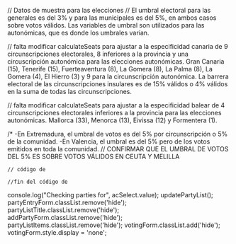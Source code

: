 // Datos de muestra para las elecciones
// El umbral electoral para las generales es del 3% y para las municipales es del 5%, en ambos casos sobre votos válidos. Las variables de umbral son utilizados para las autonómicas, que es donde los umbrales varían.

// falta modificar calculateSeats para ajustar a la especificidad canaria de 9 circunscripciones electorales, 8 inferiores a la provincia y una circuscripción autonómica para las elecciones autonómicas. Gran Canaria (15), Tenerife (15), Fuerteaventura (8), La Gomera (8), La Palma (8), La Gomera (4), El Hierro (3) y 9 para la circunscripción autonómica. La barrera electoral de las circunscripciones insulares es de 15% válidos o 4% válidos en la suma de todas las circunscripciones.

// falta modificar calculateSeats para ajustar a la especificidad balear de 4 circunscripciones electorales inferiores a la provincia para las elecciones autonómicas. Mallorca (33), Menorca (13), Eivissa (12) y Formentera (1).

/*
-En Extremadura, el umbral de votos es del 5% por circunscripción o 5% de la comunidad.
-En Valencia, el umbral es del 5% pero de los votos emitidos en toda la comunidad.
// CONFIRMAR QUE EL UMBRAL DE VOTOS DEL 5% ES SOBRE VOTOS VÁLIDOS EN CEUTA Y MELILLA


```
// código de 

//fin del código de 
```
  console.log("Checking parties for", acSelect.value);
updatePartyList();
      partyEntryForm.classList.remove('hide');
      partyListTitle.classList.remove('hide');
      addPartyForm.classList.remove('hide');
      partyListItems.classList.remove('hide');
      votingForm.classList.add('hide');
      votingForm.style.display = 'none';
